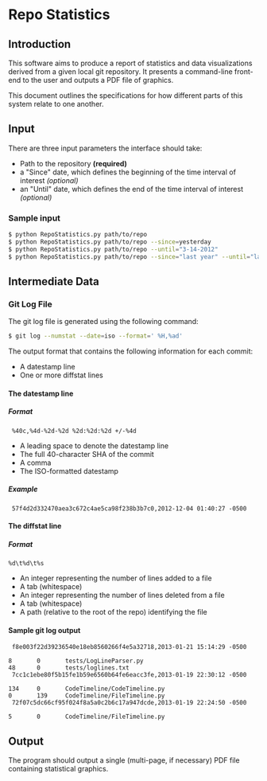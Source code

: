 # Repo Statistics

## Introduction

This software aims to produce a report of statistics and data visualizations derived from a given local git repository. It presents a command-line front-end to the user and outputs a PDF file of graphics.

This document outlines the specifications for how different parts of this system relate to one another. 

## Input

There are three input parameters the interface should take:

- Path to the repository **(required)**
- a "Since" date, which defines the beginning of the time interval of interest *(optional)*
- an "Until" date, which defines the end of the time interval of interest *(optional)*

### Sample input

```bash
$ python RepoStatistics.py path/to/repo
$ python RepoStatistics.py path/to/repo --since=yesterday
$ python RepoStatistics.py path/to/repo --until="3-14-2012"
$ python RepoStatistics.py path/to/repo --since="last year" --until="last month"
```

## Intermediate Data

### Git Log File

The git log file is generated using the following command:

```bash
$ git log --numstat --date=iso --format=' %H,%ad' 
```

The output format that contains the following information for each commit:

- A datestamp line
- One or more diffstat lines

#### The datestamp line

##### Format

```text
 %40c,%4d-%2d-%2d %2d:%2d:%2d +/-%4d
```

- A leading space to denote the datestamp line
- The full 40-character SHA of the commit
- A comma
- The ISO-formatted datestamp

##### Example

```
 57f4d2d332470aea3c672c4ae5ca98f238b3b7c0,2012-12-04 01:40:27 -0500
```


#### The diffstat line

##### Format

```text
%d\t%d\t%s
```

- An integer representing the number of lines added to a file
- A tab (whitespace)
- An integer representing the number of lines deleted from a file
- A tab (whitespace)
- A path (relative to the root of the repo) identifying the file

#### Sample git log output

```
 f8e003f22d39236540e18eb8560266f4e5a32718,2013-01-21 15:14:29 -0500

8       0       tests/LogLineParser.py
48      0       tests/loglines.txt
 7cc1c1ebe80f5b15fe1b59e6560b64fe6eacc3fe,2013-01-19 22:30:12 -0500

134     0       CodeTimeline/CodeTimeline.py
0       139     CodeTimeline/FileTimeline.py
 72f07c5dc66cf95f024f8a5a0c2b6c17a947dcde,2013-01-19 22:24:50 -0500

5       0       CodeTimeline/FileTimeline.py
```

## Output

The program should output a single (multi-page, if necessary) PDF file containing statistical graphics.